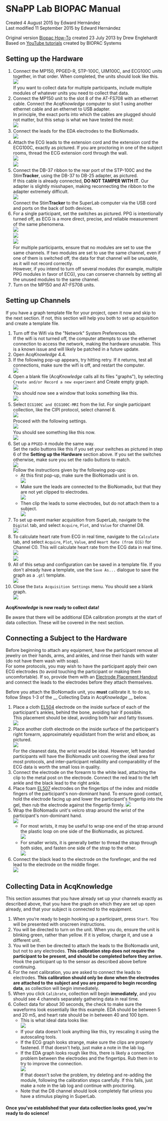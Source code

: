 # SNaPP Lab BIOPAC Manual

Created 4 August 2015 by Edward Hernández  
Last modified 11 September 2015 by Edward Hernández  

Original version [Biopac How-To](Legacy/biopac_howto.docx) created 23 July 2013 by Drew Englehardt  
Based on [YouTube tutorials](https://www.youtube.com/user/BiopacSystems) created by BIOPAC Systems

## Setting up the Hardware

1. Connect the MP150, PPGED-R, STP-100C, UIM100C, and ECG100C units together, in that order. When completed, the units should look like this.  
![](.Pictures/MP150Assembled.jpg)  
If you want to collect data for multiple participants, include multiple modules of whatever units you need to collect that data.
2. Connect the MP150 unit to the slot 8 of the AT-FS708 with an ethernet cable. Connect the Acq*Knowledge* computer to slot 1 using another ethernet cable and an ethernet to USB adapter.  
In principle, the exact ports into which the cables are plugged should not matter, but this setup is what we have tested the most:  
![](.Pictures/AT-FS708.png)
3. Connect the leads for the EDA electrodes to the BioNomadix.  
![](.Pictures/BioNomadixAssembled.jpg)
4. Attach the ECG leads to the extension cord and the extension cord the ECG100C, exactly as pictured. If you are proctoring in one of the subject rooms, thread the ECG extension cord through the wall.  
![](.Pictures/ECGExtensionAssembled.jpg)  
![](.Pictures/ECGAssembled.jpg)
5. Connect the DB-37 ribbon to the rear port of the STP-100C and the Stim**Tracker**, using the DB-37 to DB-25 adapter, as pictured.  
If this cable is already connected, **DO NOT TAMPER WITH IT**. Our adapter is slightly misshapen, making reconnecting the ribbon to the adapter extremely difficult.  
![](.Pictures/StimTrackerAssembled.jpg)  
Connect the Stim**Tracker** to the SuperLab computer via the USB cord and ports on the back of both devices.  
5. For a single participant, set the switches as pictured. PPG is intentionally turned off, as ECG is a more direct, precise, and reliable measurement of the same phenomena.  
![](.Pictures/PPGED-RSwitches.jpg)  
![](.Pictures/ECG100CSwitches.jpg)  
![](.Pictures/ECG100CSwitches2.jpg)  
For multiple participants, ensure that no modules are set to use the same channels. If two modules are set to use the same channel, even if one of them is switched off, the data for that channel will be unusable, as it will not record correctly.  
However, if you intend to turn off several modules (for example, multiple PPG modules in favor of ECG), you can conserve channels by setting all the unused modules to the same channel.
6. Turn on the MP150 and AT-FS708 units.

## Setting up Channels

If you have a graph template file for your project, open it now and skip to the next section. If not, this section will help you both to set up acquisition and create a template file.

1. Turn off the Wifi via the "Network" System Preferences tab.  
If the wifi is not turned off, the computer attempts to use the ethernet connection to access the network, making the hardware unusable. This is a known issue and will likely be patched in a future update.
2. Open Acq*Knowledge* 4.4.
3. If the following pop-up appears, try hitting retry. If it returns, test all connections, make sure the wifi is off, and restart the computer.  
![](.Pictures/NoHardwarePopUp.png)
4. Open a blank file (Acq*Knowledge* calls all its files "graphs"), by selecting `Create and/or Record a new experiment` and Create empty graph.  
![](.Pictures/BlankGraphCreation.png)  
You should now see a window that looks something like this.  
![](.Pictures/ModuleSetUp.png)  
5. Select `ECG100C and ECG100C-MRI` from the list. For single participant collection, like the CIPI protocol, select channel 8.  
![](.Pictures/ECGChannelSettings.png)  
Proceed with the following settings.  
![](.Pictures/ECGSettings.png)  
You should see something like this now.  
![](.Pictures/AcquisitionSetUp1.png)
6. Set up a `PPGED-R` module the same way.  
Set the radio buttons like this if you set your switches as pictured in step 6 of the **Setting up the Hardware** section above. If you set the switches otherwise, make sure you set the radio buttons to match.  
![](.Pictures/EDASettings.png)  
Follow the instructions given by the following pop-ups:
    * At this first pop-up, make sure the BioNomadix unit is on.  
    ![](.Pictures/EDAPopUp1.png)
    * Make sure the leads are connected to the BioNomadix, but that they are not yet clipped to electrodes.  
    ![](.Pictures/EDAPopUp2.png)
    * Then clip the leads to some electrodes, but do not attach them to a subject.  
    ![](.Pictures/BioNomadixAssembled2.jpg)
7. To set up event marker acquisition from SuperLab, navigate to the `Digital` tab, and select `Acquire`, `Plot`, and `Value` for channel D8.  
![](.Pictures/DigitalSetUp.png)
8. To calculate heart rate from ECG in real time, navigate to the `Calculate` tab, and select `Acquire`, `Plot`, `Value`, and `Heart Rate (from ECG)` for Channel C0. This will calculate heart rate from the ECG data in real time.  
![](.Pictures/CalculateSetUpPopUp.png)  
![](.Pictures/CalculateSetUp.png)
9. All of this setup and configuration can be saved in a template file. If you don't already have a template, use the `Save As...` dialogue to save the graph as a `.gtl` template.  
![](.Pictures/SaveTemplateDialogue.png)
10. Close the `Data Acquisition Settings` menu.  You should see a blank graph.  
![](.Pictures/BlankGraph.png)

**Acq*Knowledge* is now ready to collect data!**

Be aware that there will be additional EDA calibration prompts at the start of data collection. These will be covered in the next section.

## Connecting a Subject to the Hardware

Before beginning to attach any equipment, have the participant remove all jewelry on their hands, arms, and ankles, and rinse their hands with water (do not have them wash with soap).  
For some protocols, you may wish to have the participant apply their own ECG electrodes (to avoid touching the participant or making them uncomfortable). If so, provide them with an [Electrode Placement Handout](Electrode_Handout.md) and connect the leads to the electrodes before they attach themselves.

Before you attach the BioNomadix unit, you **must** calibrate it. to do so, follow Steps 1-3 of the __ Collecting Data in Acq*Knowledge* __ below.

1. Place a cloth [EL504](http://www.biopac.com/disposable-cloth-electrode-30) electrode on the inside surface of each of the participant's ankles, behind the bone, avoiding hair if possible.  
This placement should be ideal, avoiding both hair and fatty tissues.  
![](.Pictures/Ankle.jpg)
2. Place another cloth electrode on the inside surface of the participant's right forearm, approximately equidistant from the wrist and elbow, as pictured.  
![](.Pictures/Arm.jpg)  
For the cleanest data, the wrist would be ideal. However, left handed participants will have the BioNomadix unit covering the ideal area for most protocols, and inter-participant reliability and comparability of the ECG data is worth the small loss in quality.  
3. Connect the electrode on the forearm to the white lead, attaching the clip to the metal post on the electrode. Connect the red lead to the left ankle and the black lead to the right ankle.
4. Place foam [EL507](https://www.biopac.com/disposable-electrodermal-electrode-100-education) electrodes on the fingertips of the index and middle fingers of the participant's non-dominant hand. To ensure good contact, hold the electrode facing up and lower the participant's fingertip into the gel, then rub the electrode against the fingertip firmly. 
![](.Pictures/EDAElectrodes.jpg)
6. Wrap the BioNomadix unit's velcro strap around the wrist of the participant's non-dominant hand.  
![](.Pictures/BioNomadixAttached.jpg)
    * For most wrists, it may be useful to wrap one end of the strap around the plastic loop on one side of the BioNomadix, as pictured.  
    ![](.Pictures/BioNomadixLongStrap.jpg)
    * For smaller wrists, it is generally better to thread the strap through both sides, and fasten one side of the strap to the other.  
    ![](.Pictures/BioNomadixShortStrap.jpg)
7. Connect the black lead to the electrode on the forefinger, and the red lead to the electrode on the middle finger.  
![](.Pictures/EDAElectrodesAttached.jpg)

## Collecting Data in AcqKnowledge

This section assumes that you have already set up your channels exactly as described above, that you have the graph on which they are set up open already, and that your subject is connected to the equipment.

1. When you’re ready to begin hooking up a participant, press `Start`. You will be presented with onscreen instructions.
2. You will be directed to turn on the unit. When you do, ensure the unit is blinking green, rather than yellow. If it is yellow, charge it, and use a different unit.
3. You will be then be directed to attach the leads to the BioNomadix unit, but not to any electrodes. **This calibration step does not require the participant to be present, and should be completed before they arrive.**  
Hook the participant up to the sensor as described above before continuing.
4. For the next calibration, you are asked to connect the leads to electrodes. **This calibration should only be done when the electrodes are attached to the subject and you are prepared to begin recording data**, as collection will begin immediately.
3. When you click `Calibrate`, collection will begin **immediately**, and you should see 4 channels separately gathering data in real time.
4. Collect data for about 30 seconds, the check to make sure the waveforms look essentially like this example. EDA should be between 5 and 20 mS, and heart rate should be in between 40 and 100 bpm.
    * This is what ideal data looks like:  
    ![](.Pictures/MockData.png)  
    * If your data doesn't look anything like this, try rescaling it using the autoscaling tools.
    * If the ECG graph looks strange, make sure the clips are properly fastened. If that doesn't help, just make a note in the lab log.
    * If the EDA graph looks rough like this, there is likely a connection problem between the electrodes and the fingertips. Rub them in to try to improve the connection.  
    ![](.Pictures/BadEDA.png)  
    If that doesn't solve the problem, try deleting and re-adding the module, following the calibration steps carefully. If this fails, just make a note in the lab log and continue with proctoring.
    * Note that the D8 channel should look completely flat unless you have a stimulus playing in SuperLab.  

#### Once you've established that your data collection looks good, you're ready to do science!
